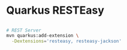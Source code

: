 # Quarkus RESTEasy

##

```sh
# REST Server
mvn quarkus:add-extension \
  -Dextensions='resteasy, resteasy-jackson'
```
